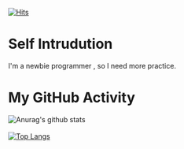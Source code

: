 [![Hits](https://hits.seeyoufarm.com/api/count/incr/badge.svg?url=https%3A%2F%2Fgithub.com%2FEqualLove%2FEqualLove&count_bg=%23C83DBD&title_bg=%234BC4C4&icon=&icon_color=%23E7E7E7&title=VISIT&edge_flat=true)](https://hits.seeyoufarm.com)<br>
# Self Intrudution
I'm a newbie programmer , so I need more practice.
# My GitHub Activity
![Anurag's github stats](https://github-readme-stats.vercel.app/api?username=EqualLove&show_icons=true&theme=tokyonight&align=center)<br><br>
[![Top Langs](https://github-readme-stats.vercel.app/api/top-langs/?username=EqualLove&layout=compact)](https://github.com/anuraghazra/github-readme-stats)<br><br>

